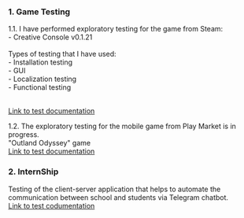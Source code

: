 <h3>1. Game Testing</h3>
1.1. I have performed exploratory testing for the game from Steam:<br>
- Creative Console v0.1.21
<br><br>
Types of testing that I have used:<br>
- Installation testing<br> - GUI<br> - Localization testing<br> - Functional testing<br><br>

<a href="https://github.com/NikUrs/NikolayUrsalov/tree/main/%22Creative%20Console%22%20game">Link to test documentation </a>

1.2. The exploratory testing for the mobile game from Play Market is in progress.<br>
"Outland Odyssey" game<br>
<a href="https://github.com/NikUrs/NikolayUrsalov/tree/main/%22Creative%20Console%22%20game">Link to test documentation </a>

<h3>2. InternShip</h3>
Testing of the client-server application that helps to automate the communication between school and students via Telegram chatbot.<br>
<a href="https://github.com/NikUrs/NikolayUrsalov/tree/main/%22Outland%20Odyssey%22%20mobile%20game">Link to test codumentation</a>
